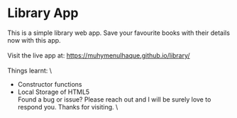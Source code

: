 # Library App

This  is a simple library web app. Save your favourite books with their details now with this app.\
 \
Visit the live app at: https://muhymenulhaque.github.io/library/ \
\
Things learnt: \
- Constructor functions
- Local Storage of HTML5
 \
Found a bug or issue? Please reach out and I will be surely love to respond you. Thanks for visiting. \